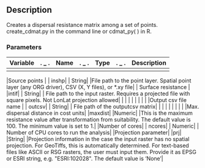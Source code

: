 ## Description

Creates a dispersal resistance matrix among a set of points. create_cdmat.py in the command line or cdmat_py( ) in R.

###  Parameters

| Variable          | .  _  . | Name            | .  _  .  |   Type | .  _  . | Description |
| :---------------: | :--: |:--------------:  | :----: | :-----------------: | :--: |:---------- |
| | | | | | | | |

|Source points |      | inshp|       | String|      |File path to the point layer. Spatial point layer (any ORG driver), CSV (X, Y files), or *.xy file|
| Surface resistance |   |intif|     | String|      | File path to the input raster. Requires a projected file with square pixels. Not LonLat projection allowed|
| | | | | | | |
|Output csv file name |   | outcsv|      | String|      | File path of the outputcsv matrix|
| | | | | | | |
|Max. dispersal distance in cost units|   |maxdist|   |Numeric|   |This is the maximum resistance value after transformation from suitability. The default value is 100. The minimum value is set to 1.|
|Number of cores|   | ncores|      | Numeric|      | Number of CPU cores to run the analysis|
|Projection parameter|  |prj|  |String|  |Projection information in the case the input raster  has no spatial projection. For GeoTiffs, this is automatically determined. For text-based files like ASCII or RSG rasters, the user must input them. Provide it as EPSG or ESRI string, e.g. "ESRI:102028". The default value is ‘None’|


